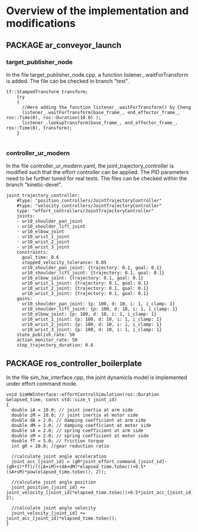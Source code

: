 # Overview of the implementation and modifications

## PACKAGE ar_conveyor_launch

### target_publisher_node
In the file target_publisher_node.cpp, a function listener_.waitForTransform is added. The file can be checked in branch "test".

```
tf::StampedTransform transform;
    try
    {
      //Here adding the function listener_.waitForTransform() by Cheng
      listener_.waitForTransform(base_frame_, end_effector_frame_, ros::Time(0), ros::Duration(10.0) );
      listener_.lookupTransform(base_frame_, end_effector_frame_, ros::Time(0), transform);
    }
    
```
### controller_ur_modern
In the file controller_ur_modern.yaml, the joint_trajectory_controller is modified such that the effort controller can be applied. The PID parameters need to be further tuned for real tests. The files can be checked within the branch "kinetic-devel".

```
joint_trajectory_controller:
    #type: "position_controllers/JointTrajectoryController"
    #type: "velocity_controllers/JointTrajectoryController"
    type: "effort_controllers/JointTrajectoryController"
    joints:
    - ur10_shoulder_pan_joint
    - ur10_shoulder_lift_joint
    - ur10_elbow_joint
    - ur10_wrist_1_joint
    - ur10_wrist_2_joint
    - ur10_wrist_3_joint
    constraints:
      goal_time: 0.6
      stopped_velocity_tolerance: 0.05
      ur10_shoulder_pan_joint: {trajectory: 0.1, goal: 0.1}
      ur10_shoulder_lift_joint: {trajectory: 0.1, goal: 0.1}
      ur10_elbow_joint: {trajectory: 0.1, goal: 0.1}
      ur10_wrist_1_joint: {trajectory: 0.1, goal: 0.1}
      ur10_wrist_2_joint: {trajectory: 0.1, goal: 0.1}
      ur10_wrist_3_joint: {trajectory: 0.1, goal: 0.1}
    gains:
      ur10_shoulder_pan_joint: {p: 100, d: 10, i: 1, i_clamp: 1}
      ur10_shoulder_lift_joint: {p: 100, d: 10, i: 1, i_clamp: 1}
      ur10_elbow_joint: {p: 100, d: 10, i: 1, i_clamp: 1}
      ur10_wrist_1_joint: {p: 100, d: 10, i: 1, i_clamp: 1}
      ur10_wrist_2_joint: {p: 100, d: 10, i: 1, i_clamp: 1}
      ur10_wrist_3_joint: {p: 100, d: 10, i: 1, i_clamp: 1}
    state_publish_rate: 50
    action_monitor_rate: 50
    stop_trajectory_duration: 0.6

```

## PACKAGE ros_controller_boilerplate

In the file sim_hw_interface.cpp, the joint dynamicla model is implemented under effort command mode.
```
void SimHWInterface::effortControlSimulation(ros::Duration &elapsed_time, const std::size_t joint_id)
{
  double iA = 10.0; // joint inertia at arm side
  double iM = 10.0; // joint inertia at motor side
  double dA = 2.0; // damping coefficient at arm side
  double dM = 2.0; // damping coefficient at motor side
  double sA = 2.0; // spring coefficient at arm side
  double sM = 2.0; // spring coefficient at motor side
  double fT = 5.0; // friction torque
  int gR = 20.0; //gear reduction ratio

  //calculate joint angle acceleration
  joint_acc_[joint_id] = (gR*joint_effort_command_[joint_id]-(gR+1)*fT)/((iA+iM)+(dA+dM)*elapsed_time.toSec()+0.5*(sA+sM)*pow(elapsed_time.toSec(), 2));

  //calculate joint angle position
  joint_position_[joint_id] += joint_velocity_[joint_id]*elapsed_time.toSec()+0.5*joint_acc_[joint_id]*pow(elapsed_time.toSec(), 2);

  //calculate joint angle velocity
  joint_velocity_[joint_id] += joint_acc_[joint_id]*elapsed_time.toSec();
}

```

